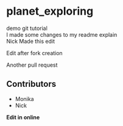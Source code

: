 # planet_exploring  
demo git tutorial  
I made some changes to my readme explain  
Nick Made this edit

Edit after fork creation

Another pull request

## Contributors
- Monika
- Nick


****Edit in online****
